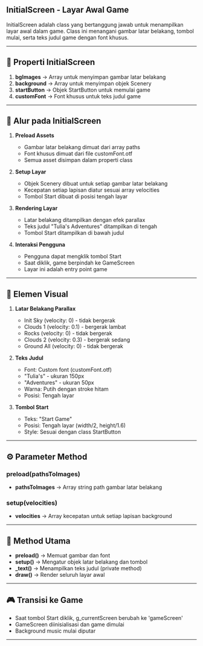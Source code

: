 ## **InitialScreen - Layar Awal Game**  

InitialScreen adalah class yang bertanggung jawab untuk menampilkan layar awal dalam game. Class ini menangani gambar latar belakang, tombol mulai, serta teks judul game dengan font khusus.

---

## **📌 Properti InitialScreen**  

1. **bgImages** → Array untuk menyimpan gambar latar belakang
2. **background** → Array untuk menyimpan objek Scenery
3. **startButton** → Objek StartButton untuk memulai game
4. **customFont** → Font khusus untuk teks judul game

---

## **🔀 Alur pada InitialScreen**  

1. **Preload Assets**  
   - Gambar latar belakang dimuat dari array paths
   - Font khusus dimuat dari file customFont.otf
   - Semua asset disimpan dalam properti class

2. **Setup Layar**  
   - Objek Scenery dibuat untuk setiap gambar latar belakang
   - Kecepatan setiap lapisan diatur sesuai array velocities
   - Tombol Start dibuat di posisi tengah layar

3. **Rendering Layar**  
   - Latar belakang ditampilkan dengan efek parallax
   - Teks judul "Tulia's Adventures" ditampilkan di tengah
   - Tombol Start ditampilkan di bawah judul

4. **Interaksi Pengguna**  
   - Pengguna dapat mengklik tombol Start
   - Saat diklik, game berpindah ke GameScreen
   - Layar ini adalah entry point game

---

## **🎨 Elemen Visual**  

1. **Latar Belakang Parallax**  
   - Init Sky (velocity: 0) - tidak bergerak
   - Clouds 1 (velocity: 0.1) - bergerak lambat
   - Rocks (velocity: 0) - tidak bergerak
   - Clouds 2 (velocity: 0.3) - bergerak sedang
   - Ground All (velocity: 0) - tidak bergerak

2. **Teks Judul**  
   - Font: Custom font (customFont.otf)
   - "Tulia's" - ukuran 150px
   - "Adventures" - ukuran 50px
   - Warna: Putih dengan stroke hitam
   - Posisi: Tengah layar

3. **Tombol Start**  
   - Teks: "Start Game"
   - Posisi: Tengah layar (width/2, height/1.6)
   - Style: Sesuai dengan class StartButton

---

## **⚙️ Parameter Method**  

### **preload(pathsToImages)**
- **pathsToImages** → Array string path gambar latar belakang

### **setup(velocities)**
- **velocities** → Array kecepatan untuk setiap lapisan background

---

## **🔄️ Method Utama**  

- **preload()** → Memuat gambar dan font
- **setup()** → Mengatur objek latar belakang dan tombol
- **_text()** → Menampilkan teks judul (private method)
- **draw()** → Render seluruh layar awal

---

## **🎮 Transisi ke Game**  

- Saat tombol Start diklik, g_currentScreen berubah ke 'gameScreen'
- GameScreen diinisialisasi dan game dimulai
- Background music mulai diputar

---